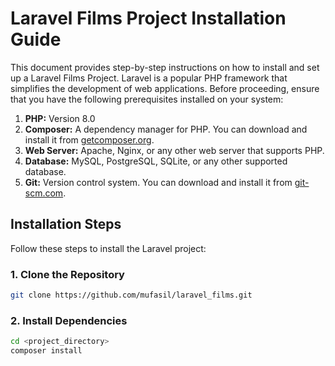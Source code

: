 # Laravel Films Project Installation Guide

This document provides step-by-step instructions on how to install and set up a Laravel Films Project. Laravel is a popular PHP framework that simplifies the development of web applications. Before proceeding, ensure that you have the following prerequisites installed on your system:

1. **PHP:** Version 8.0 
2. **Composer:** A dependency manager for PHP. You can download and install it from [getcomposer.org](https://getcomposer.org/).
3. **Web Server:** Apache, Nginx, or any other web server that supports PHP.
4. **Database:** MySQL, PostgreSQL, SQLite, or any other supported database.
5. **Git:** Version control system. You can download and install it from [git-scm.com](https://git-scm.com/).

## Installation Steps

Follow these steps to install the Laravel project:

### 1. Clone the Repository

```bash
git clone https://github.com/mufasil/laravel_films.git
```
### 2. Install Dependencies
```bash
cd <project_directory>
composer install
